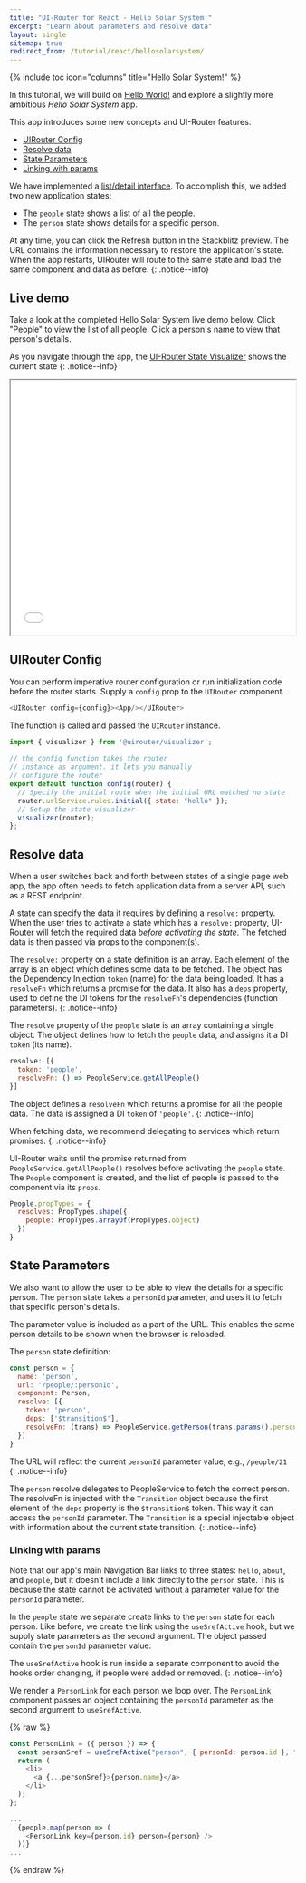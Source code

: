```yaml
---
title: "UI-Router for React - Hello Solar System!"
excerpt: "Learn about parameters and resolve data"
layout: single
sitemap: true
redirect_from: /tutorial/react/hellosolarsystem/
---
```

{% include toc icon="columns" title="Hello Solar System!" %}

In this tutorial, we will build on [Hello World!](helloworld) 
and explore a slightly more ambitious _Hello Solar System_ app.

This app introduces some new concepts and UI-Router features.

- [UIRouter Config](#uirouter-config)
- [Resolve data](#resolve-data)
- [State Parameters](#state-parameters)
- [Linking with params](#linking-with-params)

We have implemented a [list/detail interface](https://en.wikipedia.org/wiki/Master%E2%80%93detail_interface). 
To accomplish this, we added two new application states:

- The `people` state shows a list of all the people.
- The `person` state shows details for a specific person.

At any time, you can click the Refresh button in the Stackblitz preview.
The URL contains the information necessary to restore the application's state.
When the app restarts, UIRouter will route to the same state and load the same component and data as before.
{: .notice--info}

## Live demo

Take a look at the completed Hello Solar System live demo below.
Click "People" to view the list of all people.
Click a person's name to view that person's details.

As you navigate through the app, the [UI-Router State Visualizer](https://github.com/ui-router/visualizer) shows
the current state
{: .notice--info}

<iframe style="width: 100%; height: 450px;" src="//stackblitz.com/edit/uirouter-react-hello-solar-system?embed=1&file=src/index.js&view=preview" frameborder="1" allowfullscren="allowfullscren"></iframe>

<br>

## UIRouter Config

You can perform imperative router configuration or run initialization code before the router starts.
Supply a `config` prop to the `UIRouter` component.

```js 
<UIRouter config={config}><App/></UIRouter>
```

The function is called and passed the `UIRouter` instance.

```js
import { visualizer } from '@uirouter/visualizer';
 
// the config function takes the router
// instance as argument. it lets you manually
// configure the router
export default function config(router) {
  // Specify the initial route when the initial URL matched no state
  router.urlService.rules.initial({ state: "hello" });
  // Setup the state visualizer
  visualizer(router);
};
````

## Resolve data

When a user switches back and forth between states of a single page web
app, the app often needs to fetch application data from a server API,
such as a REST endpoint.

A state can specify the data it requires by defining a `resolve:` property.
When the user tries to activate a state which has a `resolve:` property,
UI-Router will fetch the required data *before activating the state*.
The fetched data is then passed via props to the component(s).

The `resolve:` property on a state definition is an array.
Each element of the array is an object which defines some data to be fetched.
The object has the Dependency Injection `token` (name) for the data being loaded.
It has a `resolveFn` which returns a promise for the data.
It also has a `deps` property, used to define the DI tokens for the `resolveFn`'s dependencies (function parameters).
{: .notice--info}

The `resolve` property of the `people` state is an array containing a single object.
The object defines how to fetch the `people` data, and assigns it a DI `token` (its name).

```js
resolve: [{
  token: 'people',
  resolveFn: () => PeopleService.getAllPeople()
}]
```

The object defines a `resolveFn` which returns a promise for all the people data.
The data is assigned a DI `token` of `'people'`.
{: .notice--info}

When fetching data, we recommend delegating to services which return promises.
{: .notice--info}

UI-Router waits until the promise returned from `PeopleService.getAllPeople()` resolves before activating the `people` state.
The `People` component is created, and the list of people is passed to the component via its `props`.

```js
People.propTypes = {
  resolves: PropTypes.shape({
    people: PropTypes.arrayOf(PropTypes.object)
  })
}
```


## State Parameters

We also want to allow the user to be able to view the details for a specific person.
The `person` state takes a `personId` parameter, and uses it to fetch that specific person's details.

The parameter value is included as a part of the URL.
This enables the same person details to be shown when the browser is reloaded.

The `person` state definition:

```js
const person = {
  name: 'person',
  url: '/people/:personId',
  component: Person,
  resolve: [{
    token: 'person',
    deps: ['$transition$'],
    resolveFn: (trans) => PeopleService.getPerson(trans.params().personId)
  }]
}
```

The URL will reflect the current `personId` parameter value, e.g., `/people/21`
{: .notice--info}

The `person` resolve delegates to PeopleService to fetch the correct person.
The resolveFn is injected with the `Transition` object because the first element of the `deps` property is the `$transition$` token.
This way it can access the `personId` parameter.
The `Transition` is a special injectable object with information about the current state transition.
{: .notice--info}

### Linking with params

Note that our app's main Navigation Bar links to three states: `hello`, `about`, and `people`,
but it doesn't include a link directly to the `person` state.
This is because the state cannot be activated without a parameter value for the `personId` parameter.

In the `people` state we separate create links to the `person` state for each person.
Like before, we create the link using the `useSrefActive` hook, but we supply state parameters as the second argument.
The object passed contain the `personId` parameter value.

The `useSrefActive` hook is run inside a separate component to avoid the hooks order changing, if people were added or removed.
{: .notice--info}

We render a `PersonLink` for each person we loop over.
The `PersonLink` component passes an object containing the `personId` parameter as the second argument to `useSrefActive`.

{% raw %}
```js
const PersonLink = ({ person }) => {
  const personSref = useSrefActive("person", { personId: person.id }, "active");
  return (
    <li>
      <a {...personSref}>{person.name}</a>
    </li>
  );
};

...
  {people.map(person => (
    <PersonLink key={person.id} person={person} />
  ))}
...
```
{% endraw %}

